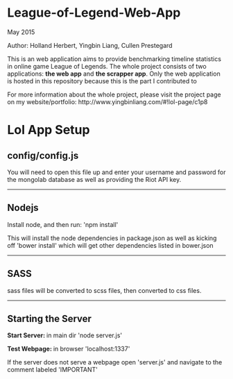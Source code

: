 # League-of-Legend-Web-App
<p>May 2015</p>
<p>Author: Holland Herbert, Yingbin Liang, Cullen Prestegard</p>
<p>This is an web application aims to provide benchmarking timeline statistics in online game League of Legends. The whole project consists of two applications: <b>the web app</b> and <b>the scrapper app</b>. Only the web application is hosted in this repository because this is the part I contributed to</p>

<p>For more information about the whole project, please visit the project page on my website/portfolio: http://www.yingbinliang.com/#!lol-page/c1p8</p>


<h1>Lol App Setup</h1>
<h2>config/config.js</h2>
<p>You will need to open this file up and enter your username and password for the mongolab database as well as providing the Riot API key.<p>

<hr>

<h2> Nodejs </h2>
<p> Install node, and then run: 'npm install' </p>
<p> This will install the node dependencies in package.json
as well as kicking off 'bower install' which will get other dependencies listed in
bower.json </p>

<hr>

<h2> SASS </h2>
<p> sass files will be converted to scss files, then converted to css files. </p>

<hr>

<h2>Starting the Server</h2>
<p> <b> Start Server: </b> in main dir 'node server.js' </p>
<p> <b> Test Webpage: </b> in browser 'localhost:1337'
<p> If the server does not serve a webpage open 'server.js'
and navigate to the comment labeled 'IMPORTANT' </p>




